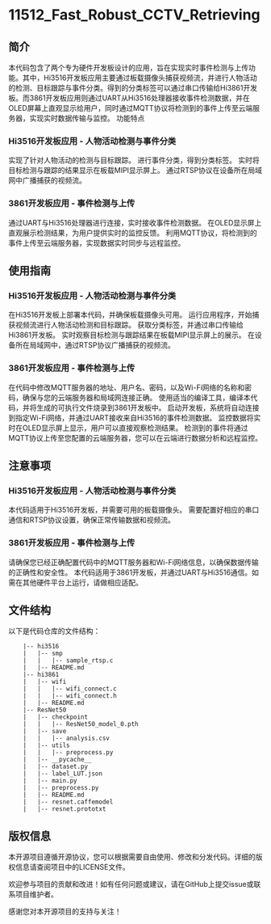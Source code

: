 # 11512_Fast_Robust_CCTV_Retrieving

## 简介

本代码包含了两个专为硬件开发板设计的应用，旨在实现实时事件检测与上传功能。其中，Hi3516开发板应用主要通过板载摄像头捕获视频流，并进行人物活动的检测、目标跟踪与事件分类。得到的分类标签可以通过串口传输给Hi3861开发板。而3861开发板应用则通过UART从Hi3516处理器接收事件检测数据，并在OLED屏幕上直观显示给用户，同时通过MQTT协议将检测到的事件上传至云端服务器，实现实时数据传输与监控。
功能特点
### Hi3516开发板应用 - 人物活动检测与事件分类

实现了针对人物活动的检测与目标跟踪。
进行事件分类，得到分类标签。
实时将目标检测与跟踪的结果显示在板载MIPI显示屏上。
通过RTSP协议在设备所在局域网中广播捕获的视频流。

### 3861开发板应用 - 事件检测与上传

通过UART与Hi3516处理器进行连接，实时接收事件检测数据。
在OLED显示屏上直观展示检测结果，为用户提供实时的监控反馈。
利用MQTT协议，将检测到的事件上传至云端服务器，实现数据实时同步与远程监控。

## 使用指南
### Hi3516开发板应用 - 人物活动检测与事件分类

在Hi3516开发板上部署本代码，并确保板载摄像头可用。
运行应用程序，开始捕获视频流进行人物活动检测和目标跟踪。
获取分类标签，并通过串口传输给Hi3861开发板。
实时观察目标检测与跟踪结果在板载MIPI显示屏上的展示。
在设备所在局域网中，通过RTSP协议广播捕获的视频流。

### 3861开发板应用 - 事件检测与上传

在代码中修改MQTT服务器的地址、用户名、密码，以及Wi-Fi网络的名称和密码，确保与您的云端服务器和局域网连接正确。
使用适当的编译工具，编译本代码，并将生成的可执行文件烧录到3861开发板中。
启动开发板，系统将自动连接到指定Wi-Fi网络，并通过UART接收来自Hi3516的事件检测数据。
监控数据将实时在OLED显示屏上显示，用户可以直接观察检测结果。
检测到的事件将通过MQTT协议上传至您配置的云端服务器，您可以在云端进行数据分析和远程监控。

## 注意事项
### Hi3516开发板应用 - 人物活动检测与事件分类

本代码适用于Hi3516开发板，并需要可用的板载摄像头。
需要配置好相应的串口通信和RTSP协议设置，确保正常传输数据和视频流。

### 3861开发板应用 - 事件检测与上传

请确保您已经正确配置代码中的MQTT服务器和Wi-Fi网络信息，以确保数据传输的正确性和安全性。
本代码适用于3861开发板，并通过UART与Hi3516通信。如需在其他硬件平台上运行，请做相应适配。

## 文件结构

以下是代码仓库的文件结构：

```
    |-- hi3516 
    |   |-- smp
    |   |   |-- sample_rtsp.c 
    |   |-- README.md 
    |-- hi3861 
    |   |-- wifi
    |   |   |-- wifi_connect.c 
    |   |   |-- wifi_connect.h 
    |   |-- README.md
    |-- ResNet50 
    |   |-- checkpoint
    |   |   |-- ResNet50_model_0.pth 
    |   |-- save
    |   |   |-- analysis.csv 
    |   |-- utils 
    |   |   |-- preprocess.py 
    |   |-- __pycache__
    |   |-- dataset.py 
    |   |-- label_LUT.json 
    |   |-- main.py 
    |   |-- preprocess.py 
    |   |-- README.md 
    |   |-- resnet.caffemodel 
    |   |-- resnet.prototxt

```

## 版权信息

本开源项目遵循开源协议，您可以根据需要自由使用、修改和分发代码。详细的版权信息请查阅项目中的LICENSE文件。

欢迎参与项目的贡献和改进！如有任何问题或建议，请在GitHub上提交issue或联系项目维护者。

感谢您对本开源项目的支持与关注！
